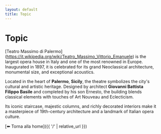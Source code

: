 ```yaml
---
layout: default
title: Topic
---
```


# Topic
[Teatro Massimo di Palermo] (https://it.wikipedia.org/wiki/Teatro_Massimo_Vittorio_Emanuele) is the largest opera house in Italy and one of the most renowned in Europe. Inaugurated in 1897, it is celebrated for its grand Neoclassical architecture, monumental size, and exceptional acoustics. 

Located in the heart of **Palermo**, **Sicily**, the theatre symbolizes the city's cultural and artistic heritage. Designed by architect **Giovanni Battista Filippo Basile** and completed by his son Ernesto, the building blends classical elements with touches of Art Nouveau and Eclecticism. 

Its iconic staircase, majestic columns, and richly decorated interiors make it a masterpiece of 19th-century architecture and a landmark of Italian opera culture.

[⬅️ Torna alla home]({{ '/' | relative_url }})
